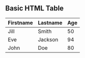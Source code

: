 


## Basic HTML Table



| Firstname | Lastname | Age |
| --- | --- | --- |
| Jill | Smith | 50 |
| Eve | Jackson | 94 |
| John | Doe | 80 |
